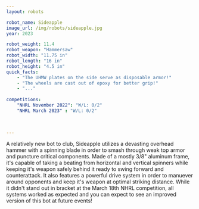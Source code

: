 ```yaml
---
layout: robots

robot_name: Sideapple 
image_url: /img/robots/sideapple.jpg
year: 2023

robot_weight: 11.4
robot_weapon: "Hammersaw"
robot_width: "11.75 in"
robot_length: "16 in"
robot_height: "4.5 in"
quick_facts:
    - "The UHMW plates on the side serve as disposable armor!"
    - "The wheels are cast out of epoxy for better grip!"
    - "..."
    
competitions:
    "NHRL November 2022": "W/L: 0/2"
    "NHRL March 2023" : "W/L: 0/2"
    
    

---
```


A relatively new bot to club, Sideapple utilizes a devasting overhead hammer with a spinning blade in order to smash through weak top armor and puncture critical components. Made of a mostly 3/8" aluminum frame, it's capable of taking a beating from horizontal and vertical spinners while keeping it's weapon safely behind it ready to swing forward and counterattack. It also features a powerful drive system in order to manuever around opponents and keep it's weapon at optimal striking distance. While it didn't stand out in bracket at the March 18th NHRL competition, all systems worked as expected and you can expect to see an improved version of this bot at future events!



    

